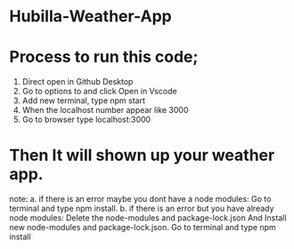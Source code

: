 # Hubilla-Weather-App
# Process to run this code;
1. Direct open in Github Desktop
2. Go to options to and click Open in Vscode
3. Add new terminal, type npm start
4. When the localhost number appear like 3000
5. Go to browser type localhost:3000
# Then It will shown up your weather app.
note:
a. if there is an error maybe you dont have a node modules: Go to terminal and type npm install.
b. if there is an error but you have already node modules: Delete the node-modules and package-lock.json
And Install new node-modules and package-lock.json. Go to terminal and type npm install
